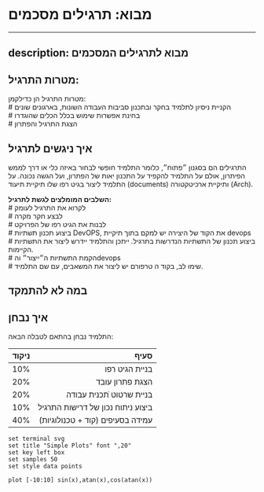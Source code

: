 # מבוא: תרגילים מסכמים
---
description: מבוא לתרגילים המסכמים
---





## מטרות התרגיל:

מטרות התרגיל הן כדילקמן:  
\# הקניית ניסיון לתלמיד בחקר ובתכנון סביבות העבודה השונות, בארגונים שונים  
\# בחינת אפשרות שימוש בכלל הכלים שהוגדרו  
\# הצגת התרגיל והפתרון 

## איך ניגשים לתרגיל

התרגילים הם בסגנון ״פתוח״, כלומר התלמיד חופשי לבחור באיזה כלי או דרך לממש הפיתרון, אולם על התלמיד להקפיד על התכנון יאות של הפתרון, ועל הגשה נכונה. על התלמיד ליצור בגיט רפו שלו תיקיית תיעוד \(documents\) ותיקיית ארכיטקטורה \(Arch\).  
  
**השלבים המומלצים לגשת לתרגיל:**  
\# לקרוא את התרגיל לעומק  
\# לבצע חקר מקרה   
\# לבנות את הגיט רפו של הפרויקט   
\# ביצוע תכנון תשתיות DevOPS, את הקוד של היצירה יש למקם בתוך תיקיית devops  
\# ביצוע תכנון של התשתיות הנדרשות בתרגיל. ייתכן והתלמיד יידרש ליצור את התשתיות הקיימות.  
\# הקמת התשתיות ה״ייצור״ והdevops  
\# שימו לב, בקוד ה טרפורם יש ליצור את המשאבים, עם שם התלמיד.

## במה לא להתמקד

## איך נבחן

התלמיד נבחן בהתאם לטבלה הבאה:

| ניקוד | סעיף |
| ---: | ---: |
| 10% | בניית הגיט רפו |
| 20% | הצגת פתרון עובד |
| 20% | בניית שרטוט ֿתכנית עבודה |
| 10% | ביצוע ניתוח נכון של דרישות התרגיל |
| 40% | עמידה בסעיפים \(קוד + טכנולוגיות\) |


```gnuplot {cmd=true output="html"}
set terminal svg
set title "Simple Plots" font ",20"
set key left box
set samples 50
set style data points

plot [-10:10] sin(x),atan(x),cos(atan(x))
```